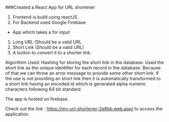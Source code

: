###Created a React App for URL shortener

1. Frontend is build using reactJS.
2. For Backend used Google Firebase

* App which takes a for input
1. Long URL (Should be a valid URL
2. Short Link (Should be a valid URL)
3. A button to convert it to a shorter link.

Algorithim Used:
Hashing for storing the short link in the database. Used the short link as the unique identifier for each record in the database.
Because of that we can throw an error message to provide some other short link. If the use is not providing an short link then
it is automatically transformed to a short link having an encoded id which is generated alpha numeric characters following 64 bit standard.

The app is hosted on firebase.

Check out the link : https://my-url-shortener-2e6bb.web.app/ to access the application.
